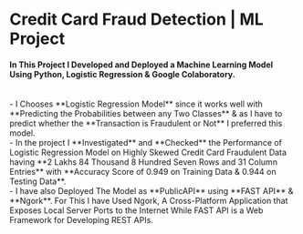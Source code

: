 # Credit Card Fraud Detection | ML Project 

#### In This Project I **Developed** and **Deployed** a Machine Learning Model Using **Python**, **Logistic Regression** & **Google Colaboratory**.
<br>
- I Chooses **Logistic Regression Model** since it works well with **Predicting the Probabilities between any Two Classes** & as I have
to predict whether the **Transaction is Fraudulent or Not** I preferred this model.
<br>
- In the project I **Investigated** and **Checked** the Performance of Logistic Regression Model on Highly Skewed Credit Card Fraudulent Data having **2 Lakhs 84 Thousand 8 Hundred Seven Rows and 31 Column Entries** with **Accuracy Score of 0.949 on 
Training Data & 0.944 on Testing Data**.
<br>
- I have also Deployed The Model as **PublicAPI** using **FAST API** & **Ngork**. For This I have Used Ngork, A Cross-Platform Application that Exposes Local Server Ports to the Internet While FAST API is a Web Framework for Developing REST APIs.


